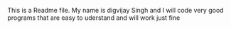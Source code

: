 This is a Readme file. My name is digvijay Singh and I will code very good programs that are easy to uderstand and will work just fine
